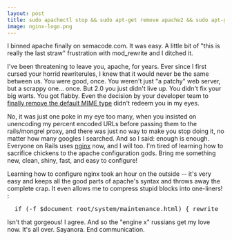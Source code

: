 ```yaml
---
layout: post
title: sudo apachectl stop && sudo apt-get remove apache2 && sudo apt-get install nginx
image: nginx-logo.png
---
```

<p>I binned apache finally on semacode.com. It was easy. A little bit of "this is really the last straw" frustration with mod_rewrite and I ditched it.</p><p>I've been threatening to leave you, apache, for years. Ever since I first cursed your horrid rewriterules, I knew that it would never be the same between us. You were good, once. You weren't just "a patchy" web server, but a scrappy one... once. But 2.0 you just didn't live up. You didn't fix your big warts. You got flabby. Even the decision by your developer team to <a href="https://issues.apache.org/bugzilla/show_bug.cgi?id=13986">finally remove the default MIME type</a> didn't redeem you in my eyes.</p><p>No, it was just one poke in my eye too many, when you insisted on unencoding my percent encoded URLs before passing them to the rails/mongrel proxy, and there was just no way to make you stop doing it, no matter how many googles I searched. And so I said: enough is enough. Everyone on Rails uses <a href="http://wiki.nginx.org/">nginx</a> now, and I will too. I'm tired of learning how to sacrifice chickens to the apache configuration gods. Bring me something new, clean, shiny, fast, and easy to configure!</p><p>Learning how to configure nginx took an hour on the outside -- it's very easy and keeps all the good parts of apache's syntax and throws away the complete crap. It even allows me to compress stupid blocks into one-liners! :</p><pre>  if (-f $document_root/system/maintenance.html) { rewrite  ^(.*)$  /system/maintenance.html last; break; }</pre><p>Isn't that gorgeous! I agree. And so the "engine x" russians get my love now. It's all over. Sayanora. End communication.</p>
